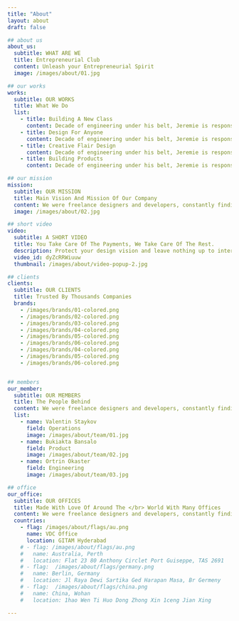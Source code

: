 ```yaml
---
title: "About"
layout: about
draft: false

## about us
about_us:
  subtitle: WHAT ARE WE
  title: Entrepreneurial Club
  content: Unleash your Entrepreneurial Spirit
  image: /images/about/01.jpg

## our works
works:
  subtitle: OUR WORKS
  title: What We Do
  list:
    - title: Building A New Class
      content: Decade of engineering under his belt, Jeremie is responsible for technical infrastructure and feature development. In Flow, wherever things just work is understanding developing complex systems
    - title: Design For Anyone
      content: Decade of engineering under his belt, Jeremie is responsible for technical infrastructure and feature development. In Flow, wherever things just work is understanding developing complex systems
    - title: Creative Flair Design
      content: Decade of engineering under his belt, Jeremie is responsible for technical infrastructure and feature development. In Flow, wherever things just work is understanding developing complex systems
    - title: Building Products
      content: Decade of engineering under his belt, Jeremie is responsible for technical infrastructure and feature development. In Flow, wherever things just work is understanding developing complex systems

## our mission
mission:
  subtitle: OUR MISSION
  title: Main Vision And Mission Of Our Company
  content: We were freelance designers and developers, constantly finding ourselve deep vague feedback. leaving a notes from the sticky note piece .
  image: /images/about/02.jpg

## short video
video:
  subtitle: A SHORT VIDEO
  title: You Take Care Of The Payments, We Take Care Of The Rest.
  description: Protect your design vision and leave nothing up to interpretation with interaction recipes. Quickly share and access all your team members interactions by using libraries, ensuring consistcy throughout the.
  video_id: dyZcRRWiuuw
  thumbnail: /images/about/video-popup-2.jpg

## clients
clients:
  subtitle: OUR CLIENTS
  title: Trusted By Thousands Companies
  brands:
    - /images/brands/01-colored.png
    - /images/brands/02-colored.png
    - /images/brands/03-colored.png
    - /images/brands/04-colored.png
    - /images/brands/05-colored.png
    - /images/brands/06-colored.png
    - /images/brands/04-colored.png
    - /images/brands/05-colored.png
    - /images/brands/06-colored.png


## members
our_member:
  subtitle: OUR MEMBERS
  title: The People Behind
  content: We were freelance designers and developers, constantly finding </br> ourselves deep in vague feedback. This made every client and team
  list:
    - name: Valentin Staykov
      field: Operations
      image: /images/about/team/01.jpg
    - name: Bukiakta Bansalo
      field: Product
      image: /images/about/team/02.jpg
    - name: Ortrin Okaster
      field: Engineering
      image: /images/about/team/03.jpg

## office
our_office:
  subtitle: OUR OFFICES
  title: Made With Love Of Around The </br> World With Many Offices
  content: We were freelance designers and developers, constantly finding </br> ourselves deep in vague feedback. This made every client and team
  countries:
    - flag: /images/about/flags/au.png
      name: VDC Office
      location: GITAM Hyderabad
    # - flag: /images/about/flags/au.png
    #   name: Australia, Perth
    #   location: Flat 23 80 Anthony Circlet Port Guiseppe, TAS 2691
    # - flag:  /images/about/flags/germany.png
    #   name: Berlin, Germany
    #   location: Jl Raya Dewi Sartika Ged Harapan Masa, Br Germeny
    # - flag:  /images/about/flags/china.png
    #   name: China, Wohan
    #   location: 1hao Wen Ti Huo Dong Zhong Xin 1ceng Jian Xing

---
```


